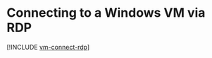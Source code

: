 # Connecting to a Windows VM via RDP

[!INCLUDE [vm-connect-rdp](../../../_includes/vm-connect-rdp.md)]

